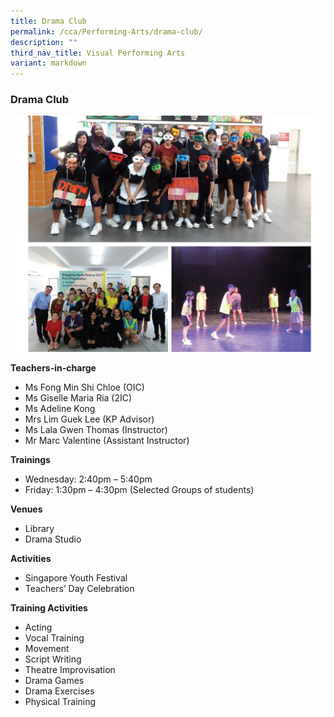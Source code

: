 ```yaml
---
title: Drama Club
permalink: /cca/Performing-Arts/drama-club/
description: ""
third_nav_title: Visual Performing Arts
variant: markdown
---
```

### Drama Club

<img src="/images/cca24.png" style="width:80%,align:left">


**Teachers-in-charge**

*   Ms Fong Min Shi Chloe (OIC)
*   Ms Giselle Maria Ria (2IC)
*   Ms Adeline Kong
*   Mrs Lim Guek Lee (KP Advisor)
*   Ms Lala Gwen Thomas (Instructor)
*   Mr Marc Valentine (Assistant Instructor)


**Trainings**

*   Wednesday: 2:40pm – 5:40pm
*   Friday: 1:30pm – 4:30pm (Selected Groups of students)


**Venues**

*   Library
*   Drama Studio

**Activities**

*   Singapore Youth Festival
*   Teachers’ Day Celebration

**Training Activities**

*   Acting
*   Vocal Training
*   Movement
*   Script Writing
*   Theatre Improvisation
*   Drama Games
*   Drama Exercises
*   Physical Training